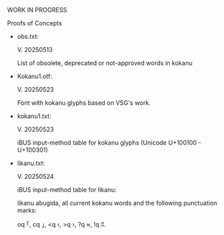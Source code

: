 WORK IN PROGRESS

Proofs of Concepts

- obs.txt:
  
  V. 20250513

  List of obsolete, deprecated or not-approved words in kokanu

- Kokanu1.otf:

  V. 20250523

  Font with kokanu glyphs based on VSG's work. 

- kokanu1.txt:

  V. 20250523

  iBUS input-method table for kokanu glyphs (Unicode U+100100 - U+100301)
  
- likanu.txt:

  V. 20250524

  iBUS input-method table for likanu:

  likanu abugida, all current kokanu words
  and the following punctuation marks:

  oq	｢, cq	｣, <q	‹, >q	›, ?q	≈, !q	ʭ.

